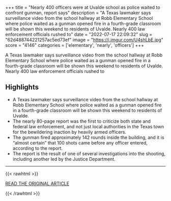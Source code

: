 +++
title = "Nearly 400 officers were at Uvalde school as police waited to confront gunman, report says"
description = "A Texas lawmaker says surveillance video from the school hallway at Robb Elementary School where police waited as a gunman opened fire in a fourth-grade classroom will be shown this weekend to residents of Uvalde. Nearly 400 law enforcement officials rushed to"
date = "2022-07-17 22:09:32"
slug = "62d488744221257ac5ed73ef"
image = "https://i.imgur.com/U4shLbE.jpg"
score = "4146"
categories = ['elementary', 'nearly', 'officers']
+++

A Texas lawmaker says surveillance video from the school hallway at Robb Elementary School where police waited as a gunman opened fire in a fourth-grade classroom will be shown this weekend to residents of Uvalde. Nearly 400 law enforcement officials rushed to

## Highlights

- A Texas lawmaker says surveillance video from the school hallway at Robb Elementary School where police waited as a gunman opened fire in a fourth-grade classroom will be shown this weekend to residents of Uvalde.
- The nearly 80-page report was the first to criticize both state and federal law enforcement, and not just local authorities in the Texas town for the bewildering inaction by heavily armed officers.
- The gunman fired approximately 142 rounds inside the building, and it is “almost certain” that 100 shots came before any officer entered, according to the report.
- The report is the result of one of several investigations into the shooting, including another led by the Justice Department.

---

{{< rawhtml >}}
  <p class="article-category">
    <a target="_blank" href="https://www.opb.org/article/2022/07/17/systemic-failures-in-uvalde-school-massacre-report-finds/">READ THE ORIGINAL ARTICLE</a>
  </p>
{{< /rawhtml >}}

